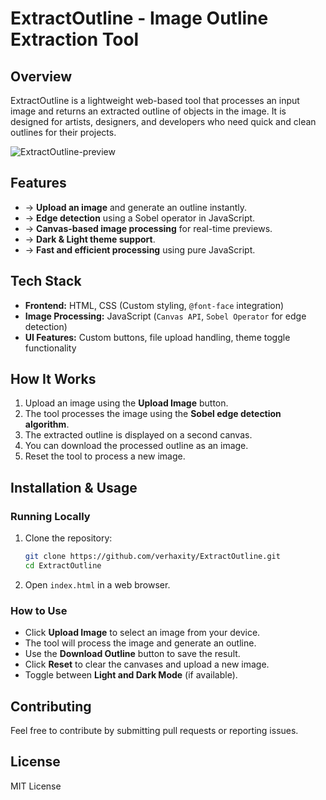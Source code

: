 # ExtractOutline - Image Outline Extraction Tool

## Overview
ExtractOutline is a lightweight web-based tool that processes an input image and returns an extracted outline of objects in the image. It is designed for artists, designers, and developers who need quick and clean outlines for their projects.


![ExtractOutline-preview](https://github.com/user-attachments/assets/965e0da6-21cb-4bb7-946a-5719311c2bca)



## Features
- ->  **Upload an image** and generate an outline instantly.
- ->  **Edge detection** using a Sobel operator in JavaScript.
- ->  **Canvas-based image processing** for real-time previews.
- ->  **Dark & Light theme support**.
- ->  **Fast and efficient processing** using pure JavaScript.

## Tech Stack
- **Frontend:** HTML, CSS (Custom styling, `@font-face` integration)
- **Image Processing:** JavaScript (`Canvas API`, `Sobel Operator` for edge detection)
- **UI Features:** Custom buttons, file upload handling, theme toggle functionality

## How It Works
1. Upload an image using the **Upload Image** button.
2. The tool processes the image using the **Sobel edge detection algorithm**.
3. The extracted outline is displayed on a second canvas.
4. You can download the processed outline as an image.
5. Reset the tool to process a new image.

## Installation & Usage
### Running Locally
1. Clone the repository:
   ```bash
   git clone https://github.com/verhaxity/ExtractOutline.git
   cd ExtractOutline
   ```
2. Open `index.html` in a web browser.

### How to Use
- Click **Upload Image** to select an image from your device.
- The tool will process the image and generate an outline.
- Use the **Download Outline** button to save the result.
- Click **Reset** to clear the canvases and upload a new image.
- Toggle between **Light and Dark Mode** (if available).

## Contributing
Feel free to contribute by submitting pull requests or reporting issues.

## License
MIT License

